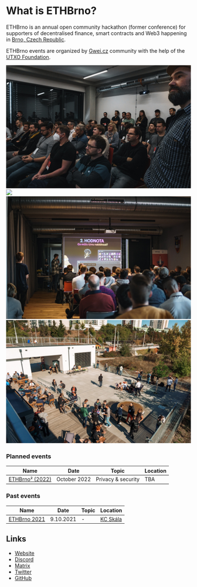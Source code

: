 # What is ETHBrno?

ETHBrno is an annual open community hackathon (former conference) for supporters of decentralised finance, smart contracts and Web3 happening in [Brno, Czech Republic](why-brno.md).

ETHBrno events are organized by [Gwei.cz](https://gwei.cz) community with the help of the [UTXO Foundation](https://utxo.foundation).

![](.gitbook/assets/ethbrno21-1.jpg) ![](<.gitbook/assets/DSC02139 (1).jpeg>) ![](.gitbook/assets/ethbrno21-3.jpg) ![](.gitbook/assets/ethbrno21-4.jpg)

### Planned events

| Name                            | Date         | Topic              | Location |
| ------------------------------- | ------------ | ------------------ | -------- |
| [ETHBrno² (2022)](events/2022/) | October 2022 | Privacy & security | TBA      |

### Past events

| Name                         | Date      | Topic | Location                              |
| ---------------------------- | --------- | ----- | ------------------------------------- |
| [ETHBrno 2021](events/2021/) | 9.10.2021 | -     | [KC Skála](events/2021/misto-konani/) |

## Links

* [Website](https://ethbrno.cz/)
* [Discord](https://discord.com/invite/qTCka7qtPZ)
* [Matrix](https://matrix.to/#/#ethbrno:matrix.org)
* [Twitter](https://twitter.com/ethbrno)
* [GitHub](https://github.com/gweicz/ethbrno)

